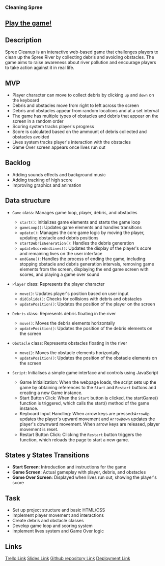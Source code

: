 ### Cleaning Spree
## [Play the game!](https://m091u.github.io/My_First_Game/)

## Description
Spree Cleanup is an interactive web-based game that challenges players to clean up the Spree River by collecting debris and avoiding obstacles. The game aims to raise awareness about river pollution and encourage players to take action against it in real life.

## MVP
- Player character can move to collect debris by clicking `up` and `down` on the keyboard
- Debris and obstacles move from right to left across the screen
- Debris and obstacles appear from random locations and at a set interval
- The game has multiple types of obstacles and debris that appear on the screen in a random order
- Scoring system tracks player's progress
- Score is calculated based on the ammount of debris collected and obstacles avoided
- Lives system tracks player's interaction with the obstacles
- Game Over screen appears once lives run out


## Backlog
- Adding sounds effects and background music
- Adding tracking of high score
- Improving graphics and animation

## Data structure
- `Game` class: Manages game loop, player, debris, and obstacles
  - `start()`: Initializes game elements and starts the game loop
  - `gameLoop()`: Updates game elements and handles transitions
  - `update()`: Manages the core game logic by moving the player, updating obstacle and debris positions
  - `startDebrisGeneration()`: Handles the debris generation
  - `updateScoreAndLives()`: Updates the display of the player's score and remaining lives on the user interface
  - `endGame()`: Handles the process of ending the game, including stopping obstacle and debris generation intervals, removing game elements from the screen, displaying the end game screen with scores, and playing a game over sound

- `Player` class: Represents the player character
  - `move()`: Updates player's position based on user input
  - `didColide()`: Checks for collisions with debris and obstacles
  - `updatePosition()`: Updates the position of the player on the screen

- `Debris` class: Represents debris floating in the river
  - `move()`: Moves the debris elements horizontally
  - `updatePosition()`: Updates the position of the debris elements on the screen

- `Obstacle` class: Represents obstacles floating in the river
  - `move()`: Moves the obstacle elements horizontally
  - `updatePosition()`: Updates the position of the obstacle elements on the screen

- `Script`: Initialises a simple game interface and controls using JavaScript
  - Game Initialization: When the webpage loads, the script sets up the game by obtaining references to the `Start` and `Restart` buttons and creating a new Game instance.
  - Start Button Click: When the `Start` button is clicked, the startGame() function is triggered, which calls the start() method of the game instance.
  - Keyboard Input Handling: When arrow keys are pressed:`ArrowUp` updates the player's upward movement and `ArrowDown` updates the player's downward movement. When arrow keys are released, player movement is reset.
  - Restart Button Click: Clicking the `Restart` button triggers the function, which reloads the page to start a new game.


## States y States Transitions
- **Start Screen**: Introduction and instructions for the game
- **Game Screen**: Actual gameplay with player, debris, and obstacles
- **Game Over Screen**: Displayed when lives run out, showing the player's score

## Task
- Set up project structure and basic HTML/CSS
- Implement player movement and interactions
- Create debris and obstacle classes
- Develop game loop and scoring system
- Implement lives system and Game Over logic


## Links
[Trello Link](https://trello.com/b/rYRQoUv4/project1game)
[Slides Link](https://docs.google.com/presentation/d/1_6UUthyYpogdkGGAO0O6pv0IqoGPnRxHuknZQHDL-ok/edit#slide=id.g27753e23bc7_0_103)
[Github repository Link](https://github.com/m091u/My_First_Game/tree/master)
[Deployment Link](https://m091u.github.io/My_First_Game/)